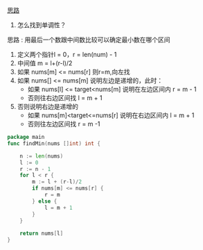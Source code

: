 [思路]() 

1. 怎么找到单调性？ 

思路 : 用最后一个数跟中间数比较可以确定最小数在哪个区间

1. 定义两个指针l = 0，r = len(num) - 1
2. 中间值 m = l+(r-l)/2
3. 如果 nums[m] <= nums[r] 则r=m,向左找
4. 如果 nums[] <= nums[m] 说明左边是递增的，此时：
    - 如果 nums[l] <= target<nums[m] 说明在左边区间内 r = m - 1
    - 否则往右边区间找 l = m + 1
5. 否则说明右边是递增的
    - 如果 nums[m]<target<=nums[r] 说明在右边区间内 l = m + 1
    - 否则往左边区间找 r = m -1
```go
package main
func findMin(nums []int) int {

	n := len(nums)
	l := 0
	r := n - 1
	for l < r {
		m := l + (r-l)/2
		if nums[m] <= nums[r] {
			r = m
		} else {
			l = m + 1
		}
	}
	
	return nums[l]
}
```